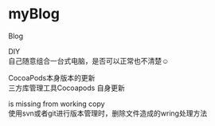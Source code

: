# myBlog

Blog 

DIY   	
    自己随意组合一台式电脑，是否可以正常也不清楚☺


CocoaPods本身版本的更新			
    三方库管理工具Cocoapods 自身更新
	

is missing from working copy		
    使用svn或者git进行版本管理时，删除文件造成的wring处理方法

